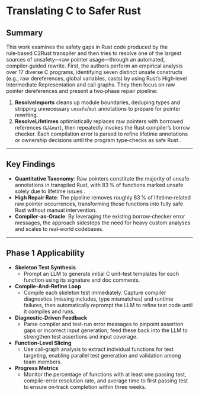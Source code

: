 # Translating C to Safer Rust

## Summary  
This work examines the safety gaps in Rust code produced by the rule‑based C2Rust transpiler and then tries to resolve one of the largest sources of unsafety—raw pointer usage—through an automated, compiler‑guided rewrite. First, the authors perform an empirical analysis over 17 diverse C programs, identifying seven distinct unsafe constructs (e.g., raw dereferences, global variables, casts) by using Rust’s High‑level Intermediate Representation and call graphs. They then focus on raw pointer dereferences and present a two‑phase repair pipeline:

1. **ResolveImports** cleans up module boundaries, deduping types and stripping unnecessary `unsafe`/`mut` annotations to prepare for pointer rewriting.  
2. **ResolveLifetimes** optimistically replaces raw pointers with borrowed references (`&`/`&mut`), then repeatedly invokes the Rust compiler’s borrow checker. Each compilation error is parsed to refine lifetime annotations or ownership decisions until the program type‑checks as safe Rust .

---

## Key Findings  
- **Quantitative Taxonomy**: Raw pointers constitute the majority of unsafe annotations in transpiled Rust, with 83 % of functions marked unsafe solely due to lifetime issues .  
- **High Repair Rate**: The pipeline removes roughly 83 % of lifetime‑related raw pointer occurrences, transforming those functions into fully safe Rust without manual intervention.  
- **Compiler‑as‑Oracle**: By leveraging the existing borrow‑checker error messages, the approach sidesteps the need for heavy custom analyses and scales to real‑world codebases.

---

## Phase 1 Applicability  
- **Skeleton Test Synthesis**  
  - Prompt an LLM to generate initial C unit-test templates for each function using its signature and doc comments.  
- **Compile‑And‑Refine Loop**  
  - Compile each skeleton test immediately. Capture compiler diagnostics (missing includes, type mismatches) and runtime failures, then automatically reprompt the LLM to refine test code until it compiles and runs.  
- **Diagnostic‑Driven Feedback**  
  - Parse compiler and test-run error messages to pinpoint assertion gaps or incorrect input generation; feed these back into the LLM to strengthen test assertions and input coverage.  
- **Function‑Level Slicing**  
  - Use call‑graph analysis to extract individual functions for test targeting, enabling parallel test generation and validation among team members.  
- **Progress Metrics**  
  - Monitor the percentage of functions with at least one passing test, compile-error resolution rate, and average time to first passing test to ensure on‑track completion within three weeks.  
